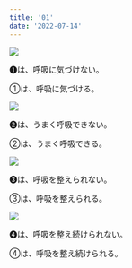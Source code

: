 ```yaml
---
title: '01'
date: '2022-07-14'
---
```

![](/images/a_01_.jpg)

➊は、呼吸に気づけない。

①は、呼吸に気づける。

![](/images/a_02_.jpg)

➋は、うまく呼吸できない。

②は、うまく呼吸できる。

![](/images/a_03_.jpg)

➌は、呼吸を整えられない。

③は、呼吸を整えられる。

![](/images/a_04_.jpg)

➍は、呼吸を整え続けられない。

④は、呼吸を整え続けられる。
